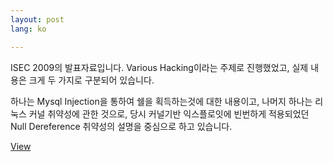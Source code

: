 ```yaml
---
layout: post
lang: ko

---
```


ISEC 2009의 발표자료입니다. Various Hacking이라는 주제로 진행했었고, 실제 내용은 크게 두 가지로 구분되어 있습니다.

하나는 Mysql Injection을 통하여 쉘을 획득하는것에 대한 내용이고, 나머지 하나는 리눅스 커널 취약성에 관한 것으로,
당시 커널기반 익스플로잇에 빈번하게 적용되었던 Null Dereference 취약성의 설명을 중심으로 하고 있습니다.

[View][isec]

[isec]: http://hkpco.kr/paper/ISEC2009_by_hkpco.pdf
